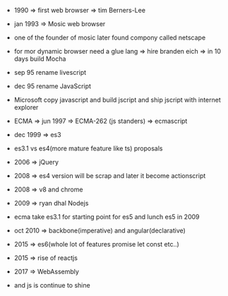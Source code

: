 - 1990 => first web browser => tim Berners-Lee

- jan 1993 => Mosic web browser

- one of the founder of mosic later found compony called netscape 

- for mor dynamic browser need a glue lang => hire branden eich => in 10 days build Mocha

- sep 95 rename livescript
- dec 95 rename JavaScript

- Microsoft copy javascript and build jscript and ship jscript with internet explorer 

- ECMA => jun 1997 => ECMA-262 (js standers) => ecmascript

- dec 1999 => es3

- es3.1 vs es4(more mature feature like ts) proposals

- 2006 => jQuery 

- 2008 => es4 version will be scrap and later it become actionscript

- 2008 => v8 and chrome

- 2009 => ryan dhal Nodejs

- ecma take es3.1 for starting point for es5 and lunch es5 in 2009

- oct 2010 => backbone(imperative) and angular(declarative)

- 2015 => es6(whole lot of features promise let const etc..)

- 2015 => rise of reactjs

- 2017 => WebAssembly 

- and js is continue to shine